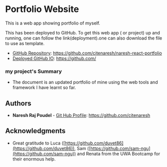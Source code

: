# Portfolio Website 
This is a web app showing portfolio of myself. 

This has been deployed to GitHub. To get this web app ( or project) up and running, one can follow the link(deployment).one can also download the file to use as template.
 
* [GitHub Repository](https://github.com/citenaresh/naresh-react-portfolio/): https://github.com/citenaresh/naresh-react-portfolio
* [Deployed GitHub IO](https://citenaresh.github.io/portfolio): https://github.com/

### my project's Summary
* The document is an updated portfolio of mine using the web tools and framework I have learnt so far.

## Authors

* **Naresh Raj Poudel** - [Git Hub Profile](https://github.com/citenaresh): https://github.com/citenaresh

## Acknowledgments

* Great gratitude to Luca ([https://github.com/duvet86](https://github.com/duvet86)), Sam ([https://github.com/sam-ngu](https://github.com/sam-ngu)) and Renata from the UWA Bootcamp for their enormous help.
